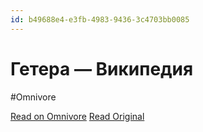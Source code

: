 ```yaml
---
id: b49688e4-e3fb-4983-9436-3c4703bb0085
---
```


# Гетера — Википедия
#Omnivore

[Read on Omnivore](https://omnivore.app/me/getera-vikipediya-192d48a0cd3)
[Read Original](https://ru.wikipedia.org/wiki/%D0%93%D0%B5%D1%82%D0%B5%D1%80%D0%B0)

